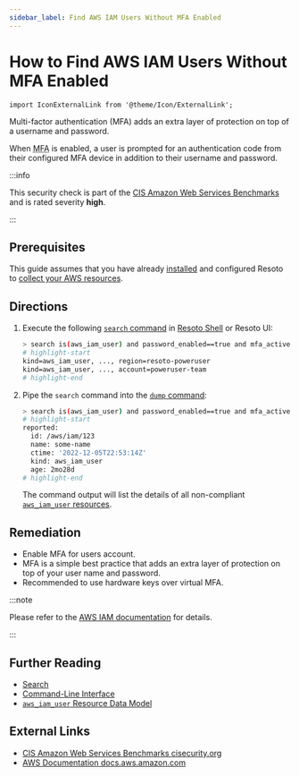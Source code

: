 ```yaml
---
sidebar_label: Find AWS IAM Users Without MFA Enabled
---
```


# How to Find AWS IAM Users Without MFA Enabled

```mdx-code-block
import IconExternalLink from '@theme/Icon/ExternalLink';
```

Multi-factor authentication (MFA) adds an extra layer of protection on top of a username and password.

When <abbr title="multi-factor authentication">MFA</abbr> is enabled, a user is prompted for an authentication code from their configured MFA device in addition to their username and password.

:::info

This security check is part of the [CIS Amazon Web Services Benchmarks](https://cisecurity.org/benchmark/amazon_web_services) and is rated severity **high**.

:::

## Prerequisites

This guide assumes that you have already [installed](../../../getting-started/install-resoto/index.md) and configured Resoto to [collect your AWS resources](../../../how-to-guides/data-sources/collect-aws-resource-data.md).

## Directions

1. Execute the following [`search` command](../../../reference/cli/search-commands/search.md) in [Resoto Shell](../../../reference/components/shell.md) or Resoto UI:

   ```bash
   > search is(aws_iam_user) and password_enabled==true and mfa_active==false
   # highlight-start
   ​kind=aws_iam_user, ..., region=resoto-poweruser
   ​kind=aws_iam_user, ..., account=poweruser-team
   # highlight-end
   ```

2. Pipe the `search` command into the [`dump` command](../../../reference/cli/format-commands/dump.md):

   ```bash
   > search is(aws_iam_user) and password_enabled==true and mfa_active==false | dump
   # highlight-start
   ​reported:
   ​  id: /aws/iam/123
   ​  name: some-name
   ​  ctime: '2022-12-05T22:53:14Z'
   ​  kind: aws_iam_user
   ​  age: 2mo28d
   # highlight-end
   ```

   The command output will list the details of all non-compliant [`aws_iam_user` resources](../../../reference/unified-data-model/aws.md#aws_iam_user).

## Remediation

- Enable MFA for users account.
- MFA is a simple best practice that adds an extra layer of protection on top of your user name and password.
- Recommended to use hardware keys over virtual MFA.

:::note

Please refer to the [AWS IAM documentation](https://docs.aws.amazon.com/IAM/latest/UserGuide/id_credentials_mfa_enable_virtual.html) for details.

:::

## Further Reading

- [Search](../../../reference/search/index.md)
- [Command-Line Interface](../../../reference/cli/index.md)
- [`aws_iam_user` Resource Data Model](../../../reference/unified-data-model/aws.md#aws_iam_user)

## External Links

- [CIS Amazon Web Services Benchmarks <span class="badge badge--secondary" aria-hidden="true">cisecurity.org <IconExternalLink width="10" height="10" /></span>](https://cisecurity.org/benchmark/amazon_web_services)
- [AWS Documentation <span class="badge badge--secondary" aria-hidden="true">docs.aws.amazon.com <IconExternalLink width="10" height="10" /></span>](https://docs.aws.amazon.com/IAM/latest/UserGuide/id_credentials_mfa_enable_virtual.html)
